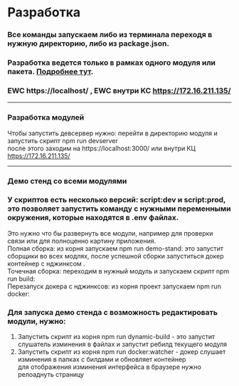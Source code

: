 # Разработка

### Все команды запускаем либо из терминала переходя в нужную директорию, либо из package.json. 
### Разработка ведется только в рамках одного модуля или пакета. [Подробнее тут](workflow.md).   
### EWC https://localhost/ , EWC внутри KC https://172.16.211.135/
_________________
### Разработка модулей
Чтобы запустить девсервер нужно: перейти в директорию модуля и запустить скрипт npm run devserver  
после этого заходим на https://localhost:3000/ или внутри КЦ https://172.16.211.135/
_________________
### Демо стенд со всеми модулями
### У скриптов есть несколько версий: script:dev и script:prod, это позволяет запустить команду с нужными переменными окружения, которые находятся в .env файлах.

Это нужно что бы развернуть все модули, например для проверки связи или для полноценно картину приложения.  
Полная сборка: из корня запускаем npm run demo-stand: это запустит сборщики во всех модлях, после успешной сборки запуститься докер контейнер с нджинксом .  
Точечная сборка: переходим в нужный модуль и запускаем скрипт npm run build:  
Перезапуск докера с нджинксов: из корня проект запускаем npm run docker:

### Для запуска демо стенда с возможность редактировать модули, нужно:
1. Запустить скрипт из корня npm run dynamic-build - это запустит слушатель изминения в файлах и запустит ребилд текущего модуля
2. Запустить скрипт из корня npm run docker:watcher - докер слушает изминения в папках с билдами и обновляет контейнер  
для отображения изминения интерфейса в браузере нужно релоаднуть страницу